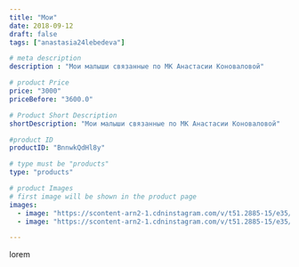 ```yaml
---
title: "Мои"
date: 2018-09-12
draft: false
tags: ["anastasia24lebedeva"]

# meta description
description : "Мои малыши связанные по МК Анастасии Коноваловой"

# product Price
price: "3000"
priceBefore: "3600.0"

# Product Short Description
shortDescription: "Мои малыши связанные по МК Анастасии Коноваловой"

#product ID
productID: "BnnwkQdHl8y"

# type must be "products"
type: "products"

# product Images
# first image will be shown in the product page
images:
  - image: "https://scontent-arn2-1.cdninstagram.com/v/t51.2885-15/e35/39578048_266924117487555_1606792574742161269_n.jpg?_nc_ht=scontent-arn2-1.cdninstagram.com&_nc_cat=103&_nc_ohc=IaoJIL0LrDMAX_GHJhz&tp=1&oh=e2ac9c9741a14d8c1ec112d6b25912fe&oe=6060D7E2&ig_cache_key=MTg2NjY2ODAwMjYxNTgxMzg4Mw%3D%3D.2"
  - image: "https://scontent-arn2-1.cdninstagram.com/v/t51.2885-15/e35/41754429_1978101189154662_5889288102583495233_n.jpg?_nc_ht=scontent-arn2-1.cdninstagram.com&_nc_cat=106&_nc_ohc=zzCBu_eH3hoAX8_Ks3z&tp=1&oh=1836f452e113c94d651cbb711baee72b&oe=606138F8&ig_cache_key=MTg2NjY2ODAxNjIxMzc5OTcwNg%3D%3D.2"

---
```

lorem

